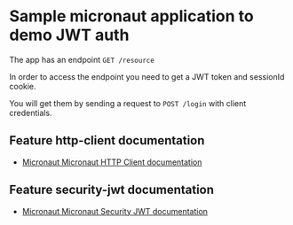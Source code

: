 # Sample micronaut application to demo JWT auth

The app has an endpoint `GET /resource`

In order to access the endpoint you need to get a JWT token and sessionId cookie.

You will get them by sending a request to `POST /login` with client credentials.

## Feature http-client documentation

- [Micronaut Micronaut HTTP Client documentation](https://docs.micronaut.io/latest/guide/index.html#httpClient)

## Feature security-jwt documentation

- [Micronaut Micronaut Security JWT documentation](https://micronaut-projects.github.io/micronaut-security/latest/guide/index.html)

